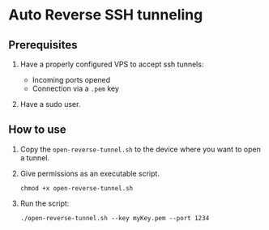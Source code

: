 # Auto Reverse SSH tunneling

## Prerequisites

1. Have a properly configured VPS to accept ssh tunnels:
    - Incoming ports opened
    - Connection via a `.pem` key

1. Have a sudo user.

## How to use

1. Copy the `open-reverse-tunnel.sh` to the device where you want to open a tunnel.

1. Give permissions as an executable script.

    ```console
    chmod +x open-reverse-tunnel.sh
    ```

1. Run the script:

    ```console
    ./open-reverse-tunnel.sh --key myKey.pem --port 1234
    ```

